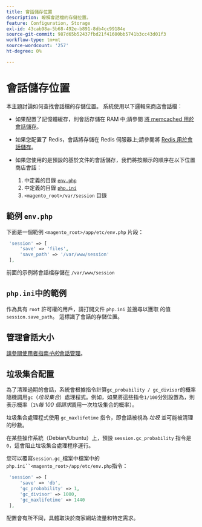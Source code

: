 ```yaml
---
title: 會話儲存位置
description: 瞭解會話檔的存儲位置。
feature: Configuration, Storage
exl-id: 43cab98a-5b68-492e-b891-8db4cc99184e
source-git-commit: 987d65b52437fbd21f41600bb5741b3cc43d01f3
workflow-type: tm+mt
source-wordcount: '257'
ht-degree: 0%

---
```


# 會話儲存位置

本主題討論如何查找會話檔的存儲位置。 系統使用以下邏輯來商店會話檔：

- 如果配置了記憶體緩存，則會話存儲在 RAM 中;請參閱 [將 memcached 用於會話儲存](memcached.md)。
- 如果您配置了 Redis，會話將存儲在 Redis 伺服器上;請參閱將 [Redis 用於會話儲存](../cache/redis-session.md)。
- 如果您使用的是預設的基於文件的會話儲存，我們將按顯示的順序在以下位置商店會話：

   1. 中定義的目錄 [`env.php`](#example-in-envphp)
   1. 中定義的目錄 [`php.ini`](#example-in-phpini)
   1. `<magento_root>/var/session` 目錄

## 範例 `env.php`

下面是一個範例 `<magento_root>/app/etc/env.php` 片段：

```php
 'session' => [
     'save' => 'files',
     'save_path' => '/var/www/session'
 ],
```

前面的示例將會話檔存儲在 `/var/www/session`

## `php.ini`中的範例

作為具有 `root` 許可權的用戶，請打開文件 `php.ini` 並搜尋以獲取 的值 `session.save_path`。 這標識了會話的存儲位置。

## 管理會話大小

[請參閱使用者指南&#x200B;_中的_&#x200B;會話管理](https://experienceleague.adobe.com/en/docs/commerce-admin/systems/security/security-session-management)。

## 垃圾集合配置

為了清理過期的會話，系統會根據指令計算`gc_probability / gc_divisor`的概率隨機調用`gc`（_垃圾集合_）處理程式。例如，如果將這些指令`1/100`分別設置為，則表示概率（`1%`_每 100 個請求_&#x200B;調用一次垃圾集合的概率）。

垃圾集合處理程式使用 `gc_maxlifetime` 指令，即會話被視為 _垃圾_ 並可能被清理的秒數。

在某些操作系統（Debian/Ubuntu）上，預設 `session.gc_probability` 指令是 `0`，這會阻止垃圾集合處理程序運行。

您可以覆寫`session.gc_`檔案中檔案中的`php.ini``<magento_root>/app/etc/env.php`指令：

```php
 'session' => [
     'save' => 'db',
     'gc_probability' => 1,
     'gc_divisor' => 1000,
     'gc_maxlifetime' => 1440
 ],
```

配置會有所不同，具體取決於商家網站流量和特定需求。
